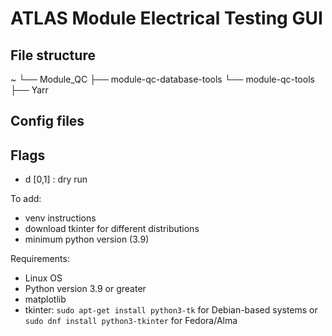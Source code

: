 # ATLAS Module Electrical Testing GUI

## File structure

~
└── Module_QC
    ├── module-qc-database-tools
    └── module-qc-tools
    ├── Yarr

## Config files



## Flags

- d [0,1] : dry run 

To add:
- venv instructions
- download tkinter for different distributions 
- minimum python version (3.9)

Requirements:
- Linux OS
- Python version 3.9 or greater
- matplotlib 
- tkinter: ```sudo apt-get install python3-tk``` for Debian-based systems or ```sudo dnf install python3-tkinter``` for Fedora/Alma

